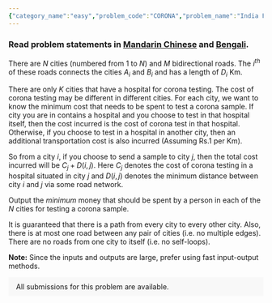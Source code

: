```yaml
---
{"category_name":"easy","problem_code":"CORONA","problem_name":"India Fights Corona","problemComponents":{"constraints":"- $1 \\leq T \\leq 4000$\n- $2 \\leq N \\leq 2 \\cdot 10^5$\n- $1 \\leq M \\leq 4 \\cdot 10^5$\n- $1 \\leq K \\leq N$\n- $1 \\leq x_i, A_i, B_i \\leq N$ for each valid $i$\n- $1 \\leq C_i \\leq 10^9$ for each valid $i$\n- $1 \\leq D_i \\leq 10^9$ for each valid $i$\n- Sum of $N$ over all test cases does not exceed $2 \\cdot 10^5$ \n- Sum of $M$ over all test cases does not exceed $4 \\cdot 10^5$ \n- All $x_i$-s in a testcase are distinct.\n- It is guaranteed that there is a path from every city to every other city.\n- It is guaranteed that there are no self loops and multiple edges.","constraintsState":true,"subtasks":"","subtasksState":false,"inputFormat":"- The first line of the input contains a single integer $T$ denoting the number of test cases. The description of $T$ test cases follows.\n- Each testcase contains $K + M + 1$ lines of input.\n- The first line of each test case contains three space-separated integers $N, M, K$.\n- $K$  lines follow. For each valid $i$, the $i^{th}$ of these lines contains two space-separated integers $x_i, C_i$ which denotes that there is a hospital in the $x_i^{th}$ city and the cost of corona testing in that hospital is $C_i$. There is at most one hospital in a city i.e. all $x_i$-s are distinct.\n- Next $M$ lines follow. For each valid $i$, the $i^{th}$ of these lines contains three space-separated integers $A_i, B_i, D_i$, which denotes that there is a bidirectional road between City $A_i$ and City $B_i$ of length $D_i$ Km.","inputFormatState":true,"outputFormat":"For each test case, print a single line containing $N$ space-separated integers, where the $i^{th}$ integer denotes the minimum cost of corona testing if you are in the $i^{th}$ city.","outputFormatState":true,"sampleTestCases":{"0":{"id":1,"input":"2\n3 2 2\n1 5\n2 10\n1 2 6\n2 3 9\n3 2 2\n1 5\n2 10\n1 2 1\n2 3 9\n","output":"5 10 19 \n5 6 15 \n","explanation":"**Test case $1$:** The hospitals are situated at cities $1$ and $2$ with their costs being $5$ and 10 respectively. For city $1$ it is optimal to test the sample in its own hospital bearing a total cost of $5$. For city $2$ it is again optimal to test the sample in its own hospital bearing a total cost of $10$. For city $3$ it is optimal to test the sample in the hospital at city $2$ which incurs the traveling cost of $9$ and hospital cost of $10$, so the total cost is $10+9=19$.\n\n**Test case $2$:** For city $2$, it is optimal to test the sample in hospital at city $1$ which incurs a traveling cost of $1$ and hospital cost of $5$, so the total cost is $1+5=6$.","isDeleted":false}}},"video_editorial_url":"https://youtu.be/bkuTS75rC80","languages_supported":{"0":"CPP14","1":"C","2":"JAVA","3":"PYTH 3.6","4":"CPP17","5":"PYTH","6":"PYP3","7":"CS2","8":"ADA","9":"PYPY","10":"TEXT","11":"PAS fpc","12":"NODEJS","13":"RUBY","14":"PHP","15":"GO","16":"HASK","17":"TCL","18":"PERL","19":"SCALA","20":"LUA","21":"kotlin","22":"BASH","23":"JS","24":"LISP sbcl","25":"rust","26":"PAS gpc","27":"BF","28":"CLOJ","29":"R","30":"D","31":"CAML","32":"FORT","33":"ASM","34":"swift","35":"FS","36":"WSPC","37":"LISP clisp","38":"SQL","39":"SCM guile","40":"PERL6","41":"ERL","42":"CLPS","43":"ICK","44":"NICE","45":"PRLG","46":"ICON","47":"COB","48":"SCM chicken","49":"PIKE","50":"SCM qobi","51":"ST","52":"SQLQ","53":"NEM"},"max_timelimit":1,"source_sizelimit":50000,"problem_author":"utkarsh_adm","problem_tester":"","date_added":"13-08-2021","tags":{"0":"dijkstra","1":"easy","2":"start9","3":"utkarsh_adm"},"problem_difficulty_level":"Unavailable","best_tag":"Dijkstra Algorithm","editorial_url":"https://discuss.codechef.com/problems/CORONA","time":{"view_start_date":1629221400,"submit_start_date":1629221400,"visible_start_date":1629221400,"end_date":1735669800},"is_direct_submittable":false,"problemDiscussURL":"https://discuss.codechef.com/search?q=CORONA","is_proctored":false,"visitedContests":{},"layout":"problem"}
---
```

### Read problem statements in [Mandarin Chinese](https://www.codechef.com/download/translated/START9/mandarin/CORONA.pdf) and [Bengali](https://www.codechef.com/download/translated/START9/bengali/CORONA.pdf).

There are $N$ cities (numbered from $1$ to $N$) and $M$ bidirectional roads. The $i^{th}$ of these roads connects the cities $A_i$ and $B_i$ and has a length of $D_i$ Km.

There are only $K$ cities that have a hospital for corona testing. The cost of corona testing may be different in different cities. For each city, we want to know the minimum cost that needs to be spent to test a corona sample. If city you are in contains a hospital and you choose to test in that hospital itself, then the cost incurred is the cost of corona test in that hospital. Otherwise, if you choose to test in a hospital in another city, then an additional transportation cost is also incurred (Assuming Rs.1 per Km).

So from a city $i$, if you choose to send a sample to city $j$, then the total cost incurred will be $C_j + D(i,j)$. Here $C_j$ denotes the cost of corona testing in a hospital situated in city $j$ and $D(i,j)$ denotes the minimum distance between city $i$ and $j$ via some road network.

Output the *minimum* money that should be spent by a person in each of the $N$ cities for testing a corona sample.

It is guaranteed that there is a path from every city to every other city. Also, there is at most one road between any pair of cities (i.e. no multiple edges). There are no roads from one city to itself (i.e. no self-loops).

**Note:** Since the inputs and outputs are large, prefer using fast input-output methods.
<aside style='background: #f8f8f8;padding: 10px 15px;'><div>All submissions for this problem are available.</div></aside>
